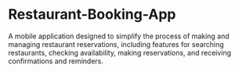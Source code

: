 # Restaurant-Booking-App
A mobile application designed to simplify the process of making and managing restaurant reservations, including features for searching restaurants, checking availability, making reservations, and receiving confirmations and reminders.
